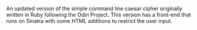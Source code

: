 An updated version of the simple command line caesar cipher originally written in Ruby following the Odin Project.
This version has a front-end that runs on Sinatra with some HTML additions to restrict the user input.
